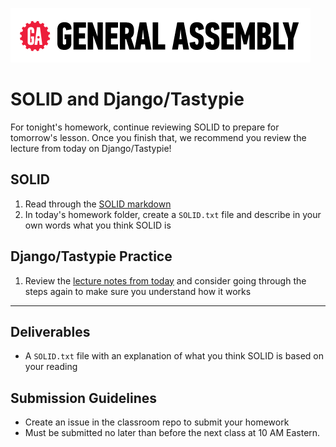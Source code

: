 ![](/ga_cog.png)

# SOLID and Django/Tastypie

For tonight's homework, continue reviewing SOLID to prepare for tomorrow's lesson. Once you finish that, we recommend you review the lecture from today on Django/Tastypie! 

## SOLID 

1. Read through the [SOLID markdown](../instructor_notes/SOLID.MD)
1. In today's homework folder, create a `SOLID.txt` file and describe in your own words what you think SOLID is 

## Django/Tastypie Practice 

1. Review the [lecture notes from today](../instructor_notes/portfolio_api.md) and consider going through the steps again to make sure you understand how it works

---

## Deliverables 

- A `SOLID.txt` file with an explanation of what you think SOLID is based on your reading 

## Submission Guidelines 

- Create an issue in the classroom repo to submit your homework
- Must be submitted no later than before the next class at 10 AM Eastern.
